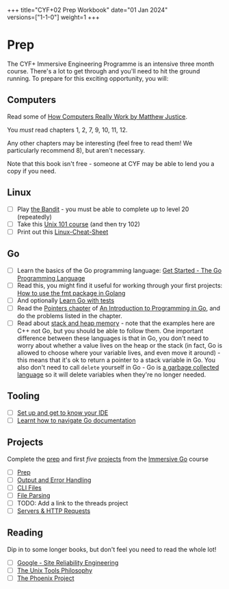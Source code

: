 +++
title="CYF+02 Prep Workbook"
date="01 Jan 2024"    
versions=["1-1-0"]
weight=1
+++

# Prep

The CYF+ Immersive Engineering Programme is an intensive three month course. There's a lot to get through and you'll need to hit the ground running. To prepare for this exciting opportunity, you will:

## Computers

Read some of [How Computers Really Work by Matthew Justice](https://www.howcomputersreallywork.com/).

You _must_ read chapters 1, 2, 7, 9, 10, 11, 12.

Any other chapters may be interesting (feel free to read them! We particularly recommend 8), but aren't necessary.

Note that this book isn't free - someone at CYF may be able to lend you a copy if you need.

## Linux

- [ ] Play [the Bandit](https://overthewire.org/wargames/bandit/) - you must be able to complete up to level 20 (repeatedly)
- [ ] Take this [Unix 101 course](https://www.opsschool.org/unix_101.html) (and then try 102)
- [ ] Print out this [Linux-Cheat-Sheet](https://www.loggly.com/wp-content/uploads/2015/05/Linux-Cheat-Sheet-Sponsored-By-Loggly.pdf)

## Go

- [ ] Learn the basics of the Go programming language: [Get Started - The Go Programming Language](https://go.dev/learn/)
- [ ] Read this, you might find it useful for working through your first projects: [How to use the fmt package in Golang](https://www.educative.io/answers/how-to-use-the-fmt-package-in-golang)
- [ ] And optionally [Learn Go with tests](https://quii.gitbook.io/learn-go-with-tests/)
- [ ] Read the [Pointers chapter](https://www.golang-book.com/books/intro/8) of [An Introduction to Programming in Go](https://www.golang-book.com/books/intro), and do the problems listed in the chapter.
- [ ] Read about [stack and heap memory](https://courses.engr.illinois.edu/cs225/fa2022/resources/stack-heap/) - note that the examples here are C++ not Go, but you should be able to follow them. One important difference between these languages is that in Go, you don't need to worry about whether a value lives on the heap or the stack (in fact, Go is allowed to choose where your variable lives, and even move it around) - this means that it's ok to return a pointer to a stack variable in Go. You also don't need to call `delete` yourself in Go - Go is [a garbage collected language](https://en.wikipedia.org/wiki/Garbage_collection_(computer_science)) so it will delete variables when they're no longer needed.

## Tooling
- [ ] [Set up and get to know your IDE](https://github.com/CodeYourFuture/immersive-go-course/tree/main/prep#set-up-and-get-to-know-your-ide)
- [ ] [Learnt how to navigate Go documentation](https://github.com/CodeYourFuture/immersive-go-course/tree/main/prep#learn-how-to-navigate-go-documentation)

## Projects

Complete the [prep](https://github.com/CodeYourFuture/immersive-go-course/blob/main/prep/README.md) and first _five_ [projects](https://github.com/CodeYourFuture/immersive-go-course/blob/main/projects/README.md) from the [Immersive Go](https://github.com/CodeYourFuture/immersive-go-course) course

- [ ] [Prep](https://github.com/CodeYourFuture/immersive-go-course/tree/main/prep)
- [ ] [Output and Error Handling](https://github.com/CodeYourFuture/immersive-go-course/tree/main/projects/output-and-error-handling)
- [ ] [CLI Files](https://github.com/CodeYourFuture/immersive-go-course/tree/main/projects/cli-files)
- [ ] [File Parsing](https://github.com/CodeYourFuture/immersive-go-course/tree/main/projects/file-parsing)
- [ ] TODO: Add a link to the threads project
- [ ] [Servers & HTTP Requests](https://github.com/CodeYourFuture/immersive-go-course/tree/main/projects/http-auth)

## Reading

Dip in to some longer books, but don't feel you need to read the whole lot!

- [ ] [Google - Site Reliability Engineering](https://sre.google/sre-book/table-of-contents/)
- [ ] [The Unix Tools Philosophy](https://www.linuxtopia.org/online_books/gnu_linux_tools_guide/the-unix-tools-philosophy.html)
- [ ] [The Phoenix Project](https://smile.amazon.co.uk/Phoenix-Project-Helping-Business-Anniversary/dp/B00VBEBRK6/)
